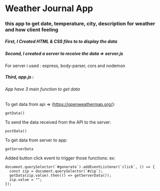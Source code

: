 # Weather Journal App

### this app to get date, temperature, city, description for weather and how client feeling

##### First, I Created HTML & CSS files to to display the data

##### Second, I created a server to receive the data => server.js

For server i used : express, body-parser, cors and nodemon

##### Third, app.js :

###### App have 3 main function to get data

To get data from api => (https://openweathermap.org/):

```
getData()
```

To send the data received from the API to the server:

```
postData()
```

To get data from server to app:

```
getServerData
```

Added button click event to trigger those functions:
ex:

```
document.querySelector(`#generate`).addEventListener(`click`, () => {
  const zip = document.querySelector(`#zip`);
  getData(zip.value).then(() => getServerData());
  zip.value = "";
});
```
